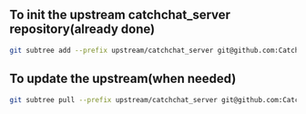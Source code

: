 ## To init the upstream catchchat_server repository(already done)
```bash
git subtree add --prefix upstream/catchchat_server git@github.com:CatchChat/catchchat_server.git develop --squash
```

## To update the upstream(when needed)
```bash
git subtree pull --prefix upstream/catchchat_server git@github.com:CatchChat/catchchat_server.git develop --squash
```

